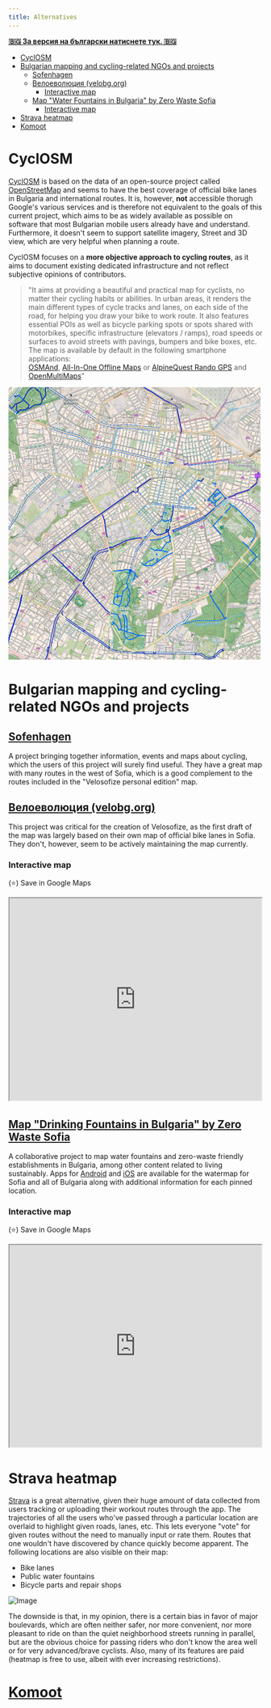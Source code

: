 ```yaml
---
title: Alternatives
---
```


[**🇧🇬 За версия на български натиснете тук. 🇧🇬**](/bg/alternatives.html)

- [CyclOSM](#cyclosm)
- [Bulgarian mapping and cycling-related NGOs and projects](#bulgarian-mapping-and-cycling-related-ngos-and-projects)
  - [Sofenhagen](#sofenhagen)
  - [Велоеволюция (velobg.org)](#велоеволюция-velobgorg)
    - [Interactive map](#interactive-map)
  - [Map "Water Fountains in Bulgaria" by Zero Waste Sofia](#map-water-fountains-in-bulgaria-by-zero-waste-sofia)
    - [Interactive map](#interactive-map-1)
- [Strava heatmap](#strava-heatmap)
- [Komoot](#komoot)

# CyclOSM

[CyclOSM](https://www.cyclosm.org/#map=8/42.604/25.620/cyclosm) is based on the data of an open-source project called [OpenStreetMap](openstreetmap.org) and seems to have the best coverage of official bike lanes in Bulgaria and international routes. It is, however, **not** accessible thorugh Google's various services and is therefore not equivalent to the goals of this current project, which aims to be as widely available as possible on software that most Bulgarian mobile users already have and understand. Furthermore, it doesn't seem to support satellite imagery, Street and 3D view, which are very helpful when planning a route.

CyclOSM focuses on a **more objective approach to cycling routes**, as it aims to document existing dedicated infrastructure and not reflect subjective opinions of contributors.

> "It aims at providing a beautiful and practical map for cyclists, no matter their cycling habits or abilities.
>In urban areas, it renders the main different types of cycle tracks and lanes, on each side of the road, for helping you draw your bike to work route. It also features essential POIs as well as bicycle parking spots or spots shared with motorbikes, specific infrastructure (elevators / ramps), road speeds or surfaces to avoid streets with pavings, bumpers and bike boxes, etc.\
> The map is available by default in the following smartphone applications:\
> [OSMAnd](https://osmand.net/), [All-In-One Offline Maps](https://play.google.com/store/apps/details?id=net.psyberia.offlinemaps) or [AlpineQuest Rando GPS](https://alpinequest.net/) and [OpenMultiMaps](https://framagit.org/tom79/openmaps)"

<img src="../attachments/cyclosm.png" alt="Image" width="500">

# Bulgarian mapping and cycling-related NGOs and projects

## [Sofenhagen](https://sofenhagen.com) 

A project bringing together information, events and maps about cycling, which the users of this project will surely find useful.
They have a great map with many routes in the west of Sofia, which is a good complement to the routes included in the "Velosofize personal edition" map.

## [Велоеволюция (velobg.org)](https://velobg.org/infrastructure/bikelines-sofia)

This project was critical for the creation of Velosofize, as the first draft of the map was largely based on their own map of official bike lanes in Sofia.
They don't, however, seem to be actively maintaining the map currently.

### Interactive map

(⭐) Save in Google Maps

<iframe src="https://www.google.com/maps/d/embed?mid=1yKOlErvOsb1zR2fou8wKUXaN9tI&ehbc=2E312F" width="500" height="400"></iframe>

## [Map "Drinking Fountains in Bulgaria" by Zero Waste Sofia](https://zerowastesofia.com/watermap/)

A collaborative project to map water fountains and zero-waste friendly establishments in Bulgaria, among other content related to living sustainably.
Apps for [Android](https://play.google.com/store/apps/details?id=com.epicmillennium.cheshmap&pli=1) and [iOS](https://apps.apple.com/bg/app/%D1%87%D0%B5%D1%88%D0%BC%D0%B8%D1%82%D0%B5-%D0%B2-%D0%B1%D1%8A%D0%BB%D0%B3%D0%B0%D1%80%D0%B8%D1%8F/id6741713970) are available for the watermap for Sofia and all of Bulgaria along with additional information for each pinned location.

### Interactive map

(⭐) Save in Google Maps

<iframe src="https://www.google.com/maps/d/embed?mid=1s1SiRpB38OK8MYMPQGTm1WQ3dK2XPfg&ehbc=2E312F" width="500" height="400"></iframe>

# Strava heatmap

[Strava](https://www.strava.com/maps/global-heatmap?sport=Ride&style=standard&terrain=false&labels=true&poi=true&cPhotos=true&gColor=mobileblue&gOpacity=100#7.64/42.856/25.244) is a great alternative, given their huge amount of data collected from users tracking or uploading their workout routes through the app. The trajectories of all the users who've passed through a particular location are overlaid to highlight given roads, lanes, etc. This lets everyone "vote" for given routes without the need to manually input or rate them. Routes that one wouldn't have discovered by chance quickly become apparent.
The following locations are also visible on their map:

- Bike lanes
- Public water fountains
- Bicycle parts and repair shops

<img src="../attachments/strava_heatmap.png" alt="Image" width="300">

The downside is that, in my opinion, there is a certain bias in favor of major boulevards, which are often neither safer, nor more convenient, nor more pleasant to ride on than the quiet neighborhood streets running in parallel, but are the obvious choice for passing riders who don't know the area well or for very advanced/brave cyclists.
Also, many of its features are paid (heatmap is free to use, albeit with ever increasing restrictions).

# [Komoot](https://www.komoot.com/)
